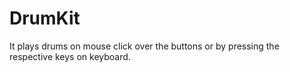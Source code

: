 # DrumKit

It plays drums on mouse click over the buttons or by pressing the respective keys on keyboard.
